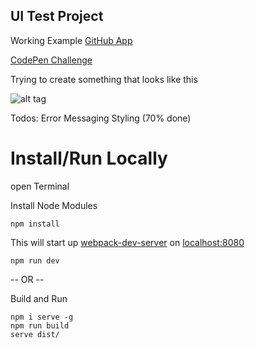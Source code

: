 UI Test Project
-------------------

Working Example [GitHub App](https://ottoinfo.github.io/UI-Test/)

[CodePen Challenge](http://codepen.io/ElGrecode/pen/NAzkya)

Trying to create something that looks like this

![alt tag](http://i.imgur.com/047pCX3.png)

Todos:
  Error Messaging
  Styling (70% done)



Install/Run Locally
===============
open Terminal

Install Node Modules

```npm install```

This will start up [webpack-dev-server](https://webpack.github.io/docs/webpack-dev-server.html) on [localhost:8080](http://localhost:8080)

```npm run dev```


-- OR --

Build and Run
```
npm i serve -g
npm run build
serve dist/
```